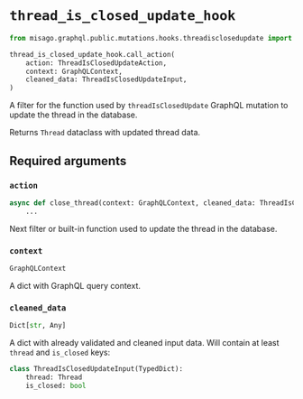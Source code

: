 # `thread_is_closed_update_hook`

```python
from misago.graphql.public.mutations.hooks.threadisclosedupdate import thread_is_closed_update_hook

thread_is_closed_update_hook.call_action(
    action: ThreadIsClosedUpdateAction,
    context: GraphQLContext,
    cleaned_data: ThreadIsClosedUpdateInput,
)
```

A filter for the function used by `threadIsClosedUpdate` GraphQL mutation to update the thread in the database.

Returns `Thread` dataclass with updated thread data.


## Required arguments

### `action`

```python
async def close_thread(context: GraphQLContext, cleaned_data: ThreadIsClosedUpdateInput) -> Thread:
    ...
```

Next filter or built-in function used to update the thread in the database.


### `context`

```python
GraphQLContext
```

A dict with GraphQL query context.


### `cleaned_data`

```python
Dict[str, Any]
```

A dict with already validated and cleaned input data. Will contain at least `thread` and `is_closed` keys:

```python
class ThreadIsClosedUpdateInput(TypedDict):
    thread: Thread
    is_closed: bool
```